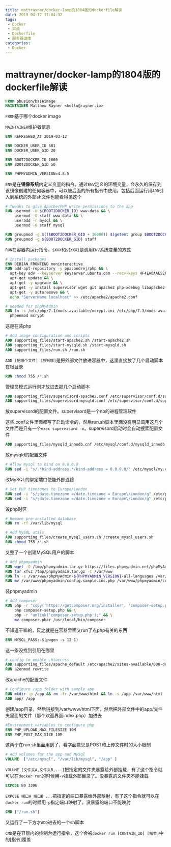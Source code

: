 ```yaml
---
title: mattrayner/docker-lamp的1804版的dockerfile解读
date: 2019-04-17 11:04:37
tags: 
 - Docker
 - 实战
 - Dockerfile
 - 服务器运维
categories: 
 - Docker
---
```

# mattrayner/docker-lamp的1804版的dockerfile解读

```dockerfile
FROM phusion/baseimage
MAINTAINER Matthew Rayner <hello@rayner.io>
```

`FROM`基于哪个docker image

`MAINTAINER`维护者信息

```dockerfile
ENV REFRESHED_AT 2019-03-12

ENV DOCKER_USER_ID 501
ENV DOCKER_USER_GID 20

ENV BOOT2DOCKER_ID 1000
ENV BOOT2DOCKER_GID 50

ENV PHPMYADMIN_VERSION=4.8.5
```

`ENV`是在**镜像系统**内定义变量的指令。通过`ENV`定义的环境变量，会永久的保存到该镜像创建的任何容器中，可以被后面的所有指令中使用，包括后面运行用`ADD`引入到系统的外部sh文件也能看得见这个

```dockerfile
# Tweaks to give Apache/PHP write permissions to the app
RUN usermod -u ${BOOT2DOCKER_ID} www-data && \
    usermod -G staff www-data && \
    useradd -r mysql && \
    usermod -G staff mysql

RUN groupmod -g $(($BOOT2DOCKER_GID + 10000)) $(getent group $BOOT2DOCKER_GID | cut -d: -f1)
RUN groupmod -g ${BOOT2DOCKER_GID} staff
```

`RUN`在容器内运行指令，`$XXX`和`${XXX}`是调用`ENV`系统变量的方式

```dockerfile
# Install packages
ENV DEBIAN_FRONTEND noninteractive
RUN add-apt-repository -y ppa:ondrej/php && \
  apt-key adv --keyserver keyserver.ubuntu.com --recv-keys 4F4EA0AAE5267A6C && \
  apt-get update && \
  apt-get -y upgrade && \
  apt-get -y install supervisor wget git apache2 php-xdebug libapache2-mod-php mysql-server php-mysql pwgen php-apcu php7.1-mcrypt php-gd php-xml php-mbstring php-gettext zip unzip php-zip curl php-curl && \
  apt-get -y autoremove && \
  echo "ServerName localhost" >> /etc/apache2/apache2.conf

# needed for phpMyAdmin
RUN ln -s /etc/php/7.1/mods-available/mcrypt.ini /etc/php/7.3/mods-available/ && \
  phpenmod mcrypt
```

这是在装php

```dockerfile
# Add image configuration and scripts
ADD supporting_files/start-apache2.sh /start-apache2.sh
ADD supporting_files/start-mysqld.sh /start-mysqld.sh
ADD supporting_files/run.sh /run.sh
```

`ADD [把哪个文件] [放到哪]`是把外部文件放进容器中，这里直接放了几个启动脚本在根目录

```dockerfile
RUN chmod 755 /*.sh
```

管理员模式运行刚才放进去那几个启动脚本

```dockerfile
ADD supporting_files/supervisord-apache2.conf /etc/supervisor/conf.d/supervisord-apache2.conf
ADD supporting_files/supervisord-mysqld.conf /etc/supervisor/conf.d/supervisord-mysqld.conf
```

放supervisord的配置文件。supervisord是一个nb的进程管理软件

这些.conf文件里面都写了启动命令的，然后run.sh脚本里面没有明显调用这几个文件而是只有一个`exec supervisord -n`。supervisord启动时会自动搜索配置文件

```dockerfile
ADD supporting_files/mysqld_innodb.cnf /etc/mysql/conf.d/mysqld_innodb.cnf
```

放mysqld的配置文件

```dockerfile
# Allow mysql to bind on 0.0.0.0
RUN sed -i "s/.*bind-address.*/bind-address = 0.0.0.0/" /etc/mysql/my.cnf
```

改MySQL的绑定端口使能外部连接

```dockerfile
# Set PHP timezones to Europe/London
RUN sed -i "s/;date.timezone =/date.timezone = Europe\/London/g" /etc/php/7.3/apache2/php.ini
RUN sed -i "s/;date.timezone =/date.timezone = Europe\/London/g" /etc/php/7.3/cli/php.ini
```

设php时区

```dockerfile
# Remove pre-installed database
RUN rm -rf /var/lib/mysql

# Add MySQL utils
ADD supporting_files/create_mysql_users.sh /create_mysql_users.sh
RUN chmod 755 /*.sh
```

又整了一个创建MySQL用户的脚本

```dockerfile
# Add phpmyadmin
RUN wget -O /tmp/phpmyadmin.tar.gz https://files.phpmyadmin.net/phpMyAdmin/${PHPMYADMIN_VERSION}/phpMyAdmin-${PHPMYADMIN_VERSION}-all-languages.tar.gz
RUN tar xfvz /tmp/phpmyadmin.tar.gz -C /var/www
RUN ln -s /var/www/phpMyAdmin-${PHPMYADMIN_VERSION}-all-languages /var/www/phpmyadmin
RUN mv /var/www/phpmyadmin/config.sample.inc.php /var/www/phpmyadmin/config.inc.php
```

装phpmyadmin

```dockerfile
# Add composer
RUN php -r "copy('https://getcomposer.org/installer', 'composer-setup.php');" && \
    php composer-setup.php && \
    php -r "unlink('composer-setup.php');" && \
    mv composer.phar /usr/local/bin/composer
```

不知道干嘛的，反之就是在容器里面又run了点php有关的东西

```dockerfile
ENV MYSQL_PASS:-$(pwgen -s 12 1)
```

这一条没找到引用在哪里

```dockerfile
# config to enable .htaccess
ADD supporting_files/apache_default /etc/apache2/sites-available/000-default.conf
RUN a2enmod rewrite
```

改apache的配置文件

```dockerfile
# Configure /app folder with sample app
RUN mkdir -p /app && rm -fr /var/www/html && ln -s /app /var/www/html
ADD app/ /app
```

创建/app目录，然后链接到/var/www/html下面，然后把外部文件中的app/文件夹里面的文件（那个欢迎界面index.php）加进去

```dockerfile
#Environment variables to configure php
ENV PHP_UPLOAD_MAX_FILESIZE 10M
ENV PHP_POST_MAX_SIZE 10M
```

这两个在run.sh里面用到了，看字面意思是POST和上传文件时的大小限制

```dockerfile
# Add volumes for the app and MySql
VOLUME  ["/etc/mysql", "/var/lib/mysql", "/app" ]
```

`VOLUME [文件夹A,文件夹B,...]`把指定的文件夹暴露给外部挂载，有了这个指令就可以在`docker run`的时候用`-v`挂载外部目录了。没暴露的文件夹不能挂载

```dockerfile
EXPOSE 80 3306
```

`EXPOSE 端口A 端口B ...`把指定的端口暴露给外部映射，有了这个指令就可以在`docker run`的时候用`-p`指定端口映射了。没暴露的端口不能映射

```dockerfile
CMD ["/run.sh"]
```

又运行了一下方才`ADD`进去的一个sh脚本

`CMD`是在容器内的控制台运行指令，这个会被`docker run [CONTAIN_ID] [指令]`中的[指令]覆盖
